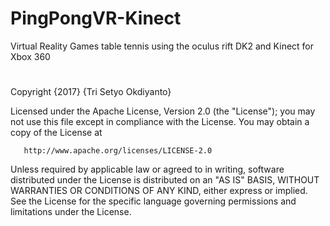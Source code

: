 # PingPongVR-Kinect
Virtual Reality Games table tennis using the oculus rift DK2 and Kinect for Xbox 360

#
   Copyright {2017} {Tri Setyo Okdiyanto}

   Licensed under the Apache License, Version 2.0 (the "License");
   you may not use this file except in compliance with the License.
   You may obtain a copy of the License at

       http://www.apache.org/licenses/LICENSE-2.0

   Unless required by applicable law or agreed to in writing, software
   distributed under the License is distributed on an "AS IS" BASIS,
   WITHOUT WARRANTIES OR CONDITIONS OF ANY KIND, either express or implied.
   See the License for the specific language governing permissions and
   limitations under the License.
